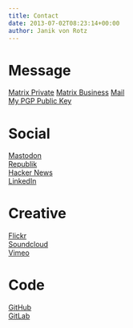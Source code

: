 ```yaml
---
title: Contact
date: 2013-07-02T08:23:14+00:00
author: Janik von Rotz
---
```

# Message

[Matrix Private](https://matrix.to/#/@janikv:matrix.org)
[Matrix Business](https://matrix.to/#/@janikvonrotz:mint-system.ch)
[Mail](mailto:contact@janikvonrotz.ch)\
[My PGP Public Key](/contact_janikvonrotz_ch_public.asc)
# Social

[Mastodon](https://fosstodon.org/@janikvonrotz)\
[Republik](https://www.republik.ch/~janikvonrotz)\
[Hacker News](https://news.ycombinator.com/user?id=janikvonrotz)\
[LinkedIn](https://www.linkedin.com/in/janik-Vonrotz)
# Creative

[Flickr](https://www.flickr.com/photos/janik-von-rotz/)\
[Soundcloud](https://soundcloud.com/janikvonrotz) \
[Vimeo](https://vimeo.com/janikvonrotz)
# Code

[GitHub](https://github.com/janikvonrotz)\
[GitLab](https://gitlab.com/janikvonrotz)